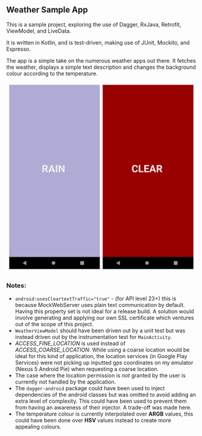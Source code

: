 ## Weather Sample App

This is a sample project, exploring the use of Dagger, RxJava, Retrofit, ViewModel, and LiveData.

It is written in Kotlin, and is test-driven, making use of JUnit, Mockito, and Espresso.

The app is a simple take on the numerous weather apps out there. It fetches the weather, displays a simple text description and changes the background colour according to the temperature.

![Screenshots](screenshots.png)

### Notes:
- `android:usesCleartextTraffic="true"` - (for API level 23+) this is because MockWebServer uses plain text communication by default. Having this property set is not ideal for a release build. A solution would involve generating and applying our own SSL certificate which ventures out of the scope of this project.
- `WeatherViewModel` should have been driven out by a unit test but was instead driven out by the instrumentation test for `MainActivity`.
- *ACCESS_FINE_LOCATION* is used instead of *ACCESS_COARSE_LOCATION*. While using a coarse location would be ideal for this kind of application, the location services (in Google Play Services) were not picking up inputted gps coordinates on my emulator (Nexus 5 Android Pie) when requesting a coarse location.
- The case where the location permission is *not* granted by the user is currently not handled by the application.
- The `dagger-android` package could have been used to inject dependencies of the android classes but was omitted to avoid adding an extra level of complexity. This could have been used to prevent them from having an awareness of their injector. A trade-off was made here.
- The temperature colour is currently interpolated over **ARGB** values, this could have been done over **HSV** values instead to create more appealing colours.